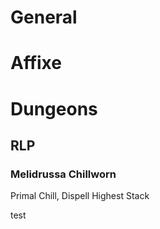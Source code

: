 # General

# Affixe

# Dungeons

## RLP

### Melidrussa Chillworn

Primal Chill, Dispell Highest Stack

test
